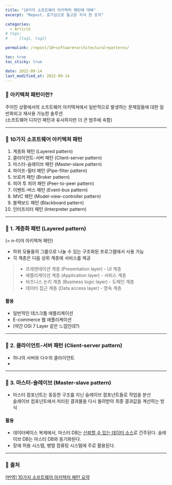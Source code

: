 ```yaml
---
title: "10가지 소프트웨어 아키텍처 패턴에 대해"
excerpt: "Repost. 호기심으로 들고온 지식 한 조각"

categories:
  - Article
# tags:
#   - [tag1, tag2]

permalink: /repost/10+software+architectural+patterns/

toc: true
toc_sticky: true

date: 2022-09-14
last_modified_at: 2022-09-14
---
```

 
### 🧩 <b>아키텍쳐 패턴이란?</b>
주어진 상황에서의 소프트웨어 아키텍쳐에서 일반적으로 발생하는 문제점들에 대한 일반화되고 재사용 가능한 솔루션 <br>
(소프트웨어 디자인 패턴과 유사하지만 더 큰 범주에 속함)

---

### 🧩 <b>10가지 소프트웨어 아키텍쳐 패턴</b>
1. 계층화 패턴 (Layered pattern)
2. 클라이언트-서버 패턴 (Client-server pattern)
3. 마스터-슬레이브 패턴 (Master-slave pattern)
4. 파이프-필터 패턴 (Pipe-filter pattern)
5. 브로커 패턴 (Broker pattern)
6. 피어 투 피어 패턴 (Peer-to-peer pattern)
7. 이벤트-버스 패턴 (Event-bus pattern)
8. MVC 패턴 (Model-view-controller pattern)
9. 블랙보드 패턴 (Blackboard pattern)
10. 인터프리터 패턴 (Interpreter pattern)

---

### 🧩 <b>1. 계층화 패턴 (Layered pattern)</b>
(= n-티어 아키텍쳐 패턴) <br>
- 하위 모듈들의 그룹으로 나눌 수 있는 구조화된 프로그램에서 사용 가능
- 각 계층은 다음 상위 계층에 서비스를 제공

> * 프레젠테이션 계층 (Presentation layer) - UI 계층
> * 애플리케이션 계층 (Application layer) - 서비스 계층
> * 비즈니스 논리 계층 (Business logic layer) - 도메인 계층
> * 데이터 접근 계층 (Data access layer) - 영속 계층

#### 활용
* 일반적인 데스크톱 애플리케이션
* E-commerce 웹 애플리케이션
* (약간 OSI 7 Layer 같은 느낌인데?)


---

### 🧩 <b>2. 클라이언트-서버 패턴 (Client-server pattern)</b>
- 하나의 서버와 다수의 클라이언트
- 

---

### 🧩 <b>3. 마스터-슬레이브 (Master-slave pattern)</b>
- 마스터 컴포넌트는 동등한 구조를 지닌 슬레이브 컴포넌트들로 작업을 분산<br>
슬레이브 컴포넌트에서 처리된 결과물을 다시 돌려받아 최종 결과값을 계산하는 방식

#### <b>활용</b>
- 데이터베이스 복제에서, 마스터 DB는 <u>신뢰할 수 있는 데이터 소스</u>로 간주된다. 슬레이브 DB는 마스터 DB와 동기화된다. <br>
- 장애 허용 시스템, 병렬 컴퓨팅 시스템에 주로 활용된다.







---

### 🧩 <b>출처</b>
[[번역] 10가지 소프트웨어 아키텍처 패턴 요약](https://mingrammer.com/translation-10-common-software-architectural-patterns-in-a-nutshell/)